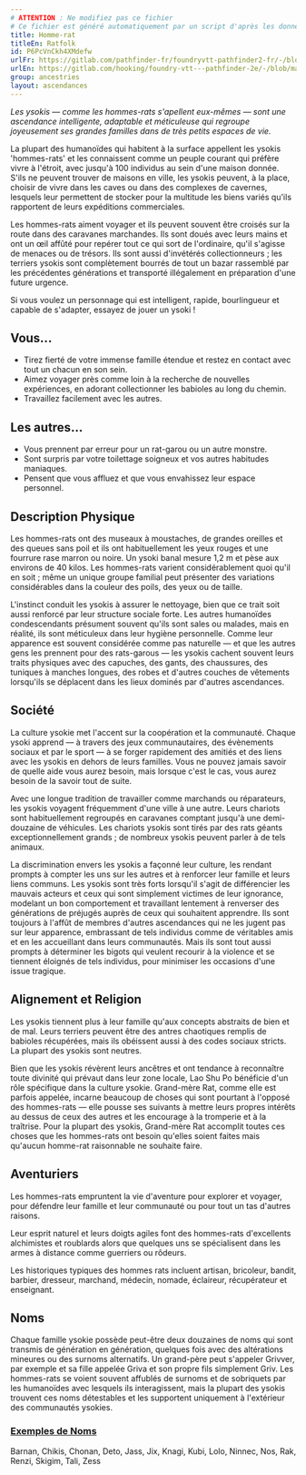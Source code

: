 ```yaml
---
# ATTENTION : Ne modifiez pas ce fichier
# Ce fichier est généré automatiquement par un script d'après les données du module Foundry VTT officiel et de sa traduction
title: Homme-rat
titleEn: Ratfolk
id: P6PcVnCkh4XMdefw
urlFr: https://gitlab.com/pathfinder-fr/foundryvtt-pathfinder2-fr/-/blob/master/data/ancestries/P6PcVnCkh4XMdefw.htm
urlEn: https://gitlab.com/hooking/foundry-vtt---pathfinder-2e/-/blob/master/packs/data/ancestries.db/ratfolk.json
group: ancestries
layout: ascendances
---
```

<em>Les ysokis — comme les hommes-rats s'apellent eux-mêmes — sont une ascendance intelligente, adaptable et méticuleuse qui regroupe joyeusement ses grandes familles dans de très petits espaces de vie.</em>

La plupart des humanoïdes qui habitent à la surface appellent les ysokis 'hommes-rats' et les connaissent comme un peuple courant qui préfère vivre à l'étroit, avec jusqu'à 100 individus au sein d'une maison donnée. S'ils ne peuvent trouver de maisons en ville, les ysokis peuvent, à la place, choisir de vivre dans les caves ou dans des complexes de cavernes, lesquels leur permettent de stocker pour la multitude les biens variés qu'ils rapportent de leurs expéditions commerciales.

Les hommes-rats aiment voyager et ils peuvent souvent être croisés sur la route dans des caravanes marchandes. Ils sont doués avec leurs mains et ont un œil affûté pour repérer tout ce qui sort de l'ordinaire, qu'il s'agisse de menaces ou de trésors. Ils sont aussi d'invétérés collectionneurs ; les terriers ysokis sont complètement bourrés de tout un bazar rassemblé par les précédentes générations et transporté illégalement en préparation d'une future urgence.

Si vous voulez un personnage qui est intelligent, rapide, bourlingueur et capable de s'adapter, essayez de jouer un ysoki !

## Vous...

- Tirez fierté de votre immense famille étendue et restez en contact avec tout un chacun en son sein.
- Aimez voyager près comme loin à la recherche de nouvelles expériences, en adorant collectionner les babioles au long du chemin.
- Travaillez facilement avec les autres.

## Les autres...

- Vous prennent par erreur pour un rat-garou ou un autre monstre.
- Sont surpris par votre toilettage soigneux et vos autres habitudes maniaques.
- Pensent que vous affluez et que vous envahissez leur espace personnel.

## Description Physique

Les hommes-rats ont des museaux à moustaches, de grandes oreilles et des queues sans poil et ils ont habituellement les yeux rouges et une fourrure rase marron ou noire. Un ysoki banal mesure 1,2 m et pèse aux environs de 40 kilos. Les hommes-rats varient considérablement quoi qu'il en soit ; même un unique groupe familial peut présenter des variations considérables dans la couleur des poils, des yeux ou de taille.

L'instinct conduit les ysokis à assurer le nettoyage, bien que ce trait soit aussi renforcé par leur structure sociale forte. Les autres humanoïdes condescendants présument souvent qu'ils sont sales ou malades, mais en réalité, ils sont méticuleux dans leur hygiène personnelle. Comme leur apparence est souvent considérée comme pas naturelle — et que les autres gens les prennent pour des rats-garous — les ysokis cachent souvent leurs traits physiques avec des capuches, des gants, des chaussures, des tuniques à manches longues, des robes et d'autres couches de vêtements lorsqu'ils se déplacent dans les lieux dominés par d'autres ascendances.

## Société

La culture ysokie met l'accent sur la coopération et la communauté. Chaque ysoki apprend — à travers des jeux communautaires, des évènements sociaux et par le sport — à se forger rapidement des amitiés et des liens avec les ysokis en dehors de leurs familles. Vous ne pouvez jamais savoir de quelle aide vous aurez besoin, mais lorsque c'est le cas, vous aurez besoin de la savoir tout de suite.

Avec une longue tradition de travailler comme marchands ou réparateurs, les ysokis voyagent fréquemment d'une ville à une autre. Leurs chariots sont habituellement regroupés en caravanes comptant jusqu'à une demi-douzaine de véhicules. Les chariots ysokis sont tirés par des rats géants exceptionnellement grands ; de nombreux ysokis peuvent parler à de tels animaux.

La discrimination envers les ysokis a façonné leur culture, les rendant prompts à compter les uns sur les autres et à renforcer leur famille et leurs liens communs. Les ysokis sont très forts lorsqu'il s'agit de différencier les mauvais acteurs et ceux qui sont simplement victimes de leur ignorance, modelant un bon comportement et travaillant lentement à renverser des générations de préjugés auprès de ceux qui souhaitent apprendre. Ils sont toujours à l'affût de membres d'autres ascendances qui ne les jugent pas sur leur apparence, embrassant de tels individus comme de véritables amis et en les accueillant dans leurs communautés. Mais ils sont tout aussi prompts à déterminer les bigots qui veulent recourir à la violence et se tiennent éloignés de tels individus, pour minimiser les occasions d'une issue tragique.

## Alignement et Religion

Les ysokis tiennent plus à leur famille qu'aux concepts abstraits de bien et de mal. Leurs terriers peuvent être des antres chaotiques remplis de babioles récupérées, mais ils obéissent aussi à des codes sociaux stricts. La plupart des ysokis sont neutres.

Bien que les ysokis révèrent leurs ancêtres et ont tendance à reconnaître toute divinité qui prévaut dans leur zone locale, Lao Shu Po bénéficie d'un rôle spécifique dans la culture ysokie. Grand-mère Rat, comme elle est parfois appelée, incarne beaucoup de choses qui sont pourtant à l'opposé des hommes-rats — elle pousse ses suivants à mettre leurs propres intérêts au dessus de ceux des autres et les encourage à la tromperie et à la traîtrise. Pour la plupart des ysokis, Grand-mère Rat accomplit toutes ces choses que les hommes-rats ont besoin qu'elles soient faites mais qu'aucun homme-rat raisonnable ne souhaite faire.

## Aventuriers

Les hommes-rats empruntent la vie d'aventure pour explorer et voyager, pour défendre leur famille et leur communauté ou pour tout un tas d'autres raisons.

Leur esprit naturel et leurs doigts agiles font des hommes-rats d'excellents alchimistes et roublards alors que quelques uns se spécialisent dans les armes à distance comme guerriers ou rôdeurs.

Les historiques typiques des hommes rats incluent artisan, bricoleur, bandit, barbier, dresseur, marchand, médecin, nomade, éclaireur, récupérateur et enseignant.

## Noms

Chaque famille ysokie possède peut-être deux douzaines de noms qui sont transmis de génération en génération, quelques fois avec des altérations mineures ou des surnoms alternatifs. Un grand-père peut s'appeler Grivver, par exemple et sa fille appelée Griva et son propre fils simplement Griv. Les hommes-rats se voient souvent affublés de surnoms et de sobriquets par les humanoïdes avec lesquels ils interagissent, mais la plupart des ysokis trouvent ces noms détestables et les supportent uniquement à l'extérieur des communautés ysokies.

### <span style="text-decoration: underline;">Exemples de Noms

Barnan, Chikis, Chonan, Deto, Jass, Jix, Knagi, Kubi, Lolo, Ninnec, Nos, Rak, Renzi, Skigim, Tali, Zess
